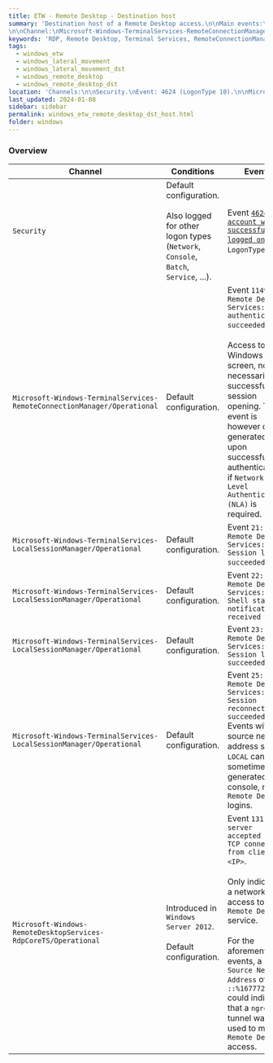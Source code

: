 ```yaml
---
title: ETW - Remote Desktop - Destination host
summary: 'Destination host of a Remote Desktop access.\n\nMain events:\n\nChannel: Security.\nEvent ID 4624: "An account was successfully logged on", with LogonType 10.
\n\nChannel:\nMicrosoft-Windows-TerminalServices-RemoteConnectionManager/Operational.\nEvent ID 1149: "Remote Desktop Services: User authentication succeeded".\n\nChannel:\nMicrosoft-Windows-TerminalServices-LocalSessionManager/Operational.\nEvent ID 21: "Remote Desktop Services: Session logon succeeded".\nEvent ID 23: "Remote Desktop Services: Session logoff succeeded".\nEvent ID 25: "Remote Desktop Services: Session reconnection succeeded".'
keywords: 'RDP, Remote Desktop, Terminal Services, RemoteConnectionManager, LocalSessionManager, RdpCoreTS, LogonType 10, 1149, 21, 22, 23, 25, 131'
tags:
  - windows_etw
  - windows_lateral_movement
  - windows_lateral_movement_dst
  - windows_remote_desktop
  - windows_remote_desktop_dst
location: 'Channels:\n\nSecurity.\nEvent: 4624 (LogonType 10).\n\nMicrosoft-Windows-TerminalServices-RemoteConnectionManager/Operational.\nEvent: 1149.\n\nMicrosoft-Windows-TerminalServices-LocalSessionManager/Operational.\nEvents: 21, 22, 23, 25.\n\nMicrosoft-Windows-RemoteDesktopServices-RdpCoreTS/Operational.\nEvents: 131.'
last_updated: 2024-01-08
sidebar: sidebar
permalink: windows_etw_remote_desktop_dst_host.html
folder: windows
---
```


### Overview

| Channel | Conditions | Events |
|---------|------------|--------|
| `Security` | Default configuration. <br><br> Also logged for other logon types (`Network`, `Console`, `Batch`, `Service`, ...). | Event [`4624: An account was successfully logged on`](./etw_authentication_dst_host.md#security-event-id-4624), with `LogonType` `10`. |
| `Microsoft-Windows-TerminalServices-RemoteConnectionManager/Operational` | Default configuration. | Event `1149: Remote Desktop Services: User authentication succeeded`. <br><br> Access to the Windows login screen, not necessarily a successful session opening. This event is however only generated upon successful authentication if `Network Level Authentication (NLA)` is required. |
| `Microsoft-Windows-TerminalServices-LocalSessionManager/Operational` | Default configuration. | Event `21: Remote Desktop Services: Session logon succeeded`. |
| `Microsoft-Windows-TerminalServices-LocalSessionManager/Operational` | Default configuration. | Event `22: Remote Desktop Services: Shell start notification received` |
| `Microsoft-Windows-TerminalServices-LocalSessionManager/Operational` | Default configuration. | Event `23: Remote Desktop Services: Session logoff succeeded` |
| `Microsoft-Windows-TerminalServices-LocalSessionManager/Operational` | Default configuration. | Event `25: Remote Desktop Services: Session reconnection succeeded` <br> Events with a source network address set to `LOCAL` can sometimes be generated for console, non `Remote Desktop` logins. |
| `Microsoft-Windows-RemoteDesktopServices-RdpCoreTS/Operational` | Introduced in `Windows Server 2012`. <br><br> Default configuration. | Event `131: The server accepted a new TCP connection from client <IP>`. <br><br> Only indicates a network access to the `Remote Desktop` service. <br><br> For the aforementioned events, a `Source Network Address` of `::%16777216` could indicate that a `ngrok` tunnel was used to make `Remote Desktop` access. |
